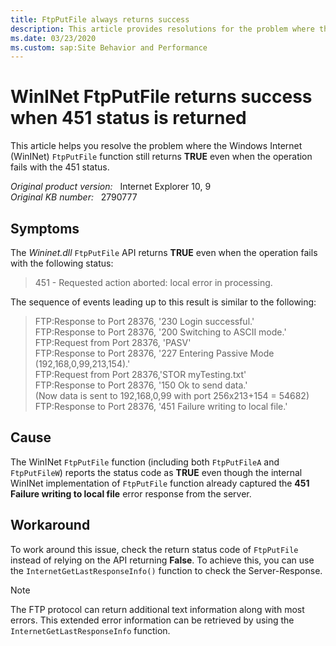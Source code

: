 ```yaml
---
title: FtpPutFile always returns success
description: This article provides resolutions for the problem where the WinInet FtpPutFile returns TRUE even when the operation fails with 451 status.
ms.date: 03/23/2020
ms.custom: sap:Site Behavior and Performance
---
```

# WinINet FtpPutFile returns success when 451 status is returned

This article helps you resolve the problem where the Windows Internet (WinINet) `FtpPutFile` function still returns **TRUE** even when the operation fails with the 451 status.

_Original product version:_ &nbsp; Internet Explorer 10, 9  
_Original KB number:_ &nbsp; 2790777

## Symptoms

The *Wininet.dll* `FtpPutFile` API returns **TRUE** even when the operation fails with the following status:

> 451 - Requested action aborted: local error in processing.

The sequence of events leading up to this result is similar to the following:

> FTP:Response to Port 28376, '230 Login successful.'  
> FTP:Response to Port 28376, '200 Switching to ASCII mode.'  
> FTP:Request from Port 28376, 'PASV'  
> FTP:Response to Port 28376, '227 Entering Passive Mode (192,168,0,99,213,154).'  
> FTP:Request from Port 28376,'STOR myTesting.txt'  
> FTP:Response to Port 28376, '150 Ok to send data.'  
> (Now data is sent to 192,168,0,99 with port 256x213+154 = 54682)  
> FTP:Response to Port 28376, '451 Failure writing to local file.'

## Cause

The WinINet `FtpPutFile` function (including both `FtpPutFileA` and `FtpPutFileW`) reports the status code as **TRUE** even though the internal WinINet implementation of `FtpPutFile` function already captured the
**451 Failure writing to local file** error response from the server.

## Workaround

To work around this issue, check the return status code of `FtpPutFile` instead of relying on the API returning **False**. To achieve this, you can use the `InternetGetLastResponseInfo()` function to check the Server-Response.

> [!NOTE]
> The FTP protocol can return additional text information along with most errors. This extended error information can be retrieved by using the `InternetGetLastResponseInfo` function.
